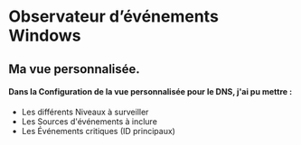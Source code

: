 # Observateur d’événements Windows

## Ma vue personnalisée.

#### Dans la Configuration de la vue personnalisée pour le DNS, j'ai pu mettre :
- Les différents Niveaux à surveiller
- Les Sources d'événements à inclure
- Les Événements critiques (ID principaux)
